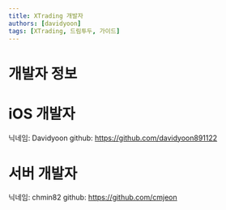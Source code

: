 ```yaml
---
title: XTrading 개발자
authors: [davidyoon]
tags: [XTrading, 드림투두, 가이드]
---
```


# 개발자 정보

# iOS 개발자

닉네임: Davidyoon
github: https://github.com/davidyoon891122

# 서버 개발자

닉네임: chmin82
github: https://github.com/cmjeon